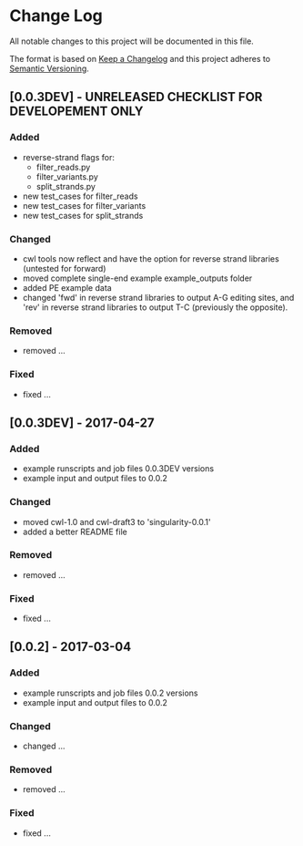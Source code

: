 # Change Log
All notable changes to this project will be documented in this file.

The format is based on [Keep a Changelog](http://keepachangelog.com/) 
and this project adheres to [Semantic Versioning](http://semver.org/).

## [0.0.3DEV] - UNRELEASED CHECKLIST FOR DEVELOPEMENT ONLY
### Added
- reverse-strand flags for:
  - filter_reads.py
  - filter_variants.py
  - split_strands.py
- new test_cases for filter_reads
- new test_cases for filter_variants
- new test_cases for split_strands

### Changed
- cwl tools now reflect and have the option for reverse strand libraries (untested for forward)
- moved complete single-end example example_outputs folder
- added PE example data
- changed 'fwd' in reverse strand libraries to output A-G editing sites, and 'rev' in reverse strand libraries to output T-C (previously the opposite).

### Removed
- removed ...

### Fixed
- fixed ...

## [0.0.3DEV] - 2017-04-27
### Added
- example runscripts and job files 0.0.3DEV versions
- example input and output files to 0.0.2

### Changed
- moved cwl-1.0 and cwl-draft3 to 'singularity-0.0.1'
- added a better README file

### Removed
- removed ...

### Fixed
- fixed ...

## [0.0.2] - 2017-03-04
### Added
- example runscripts and job files 0.0.2 versions
- example input and output files to 0.0.2

### Changed
- changed ...

### Removed
- removed ...

### Fixed
- fixed ...
